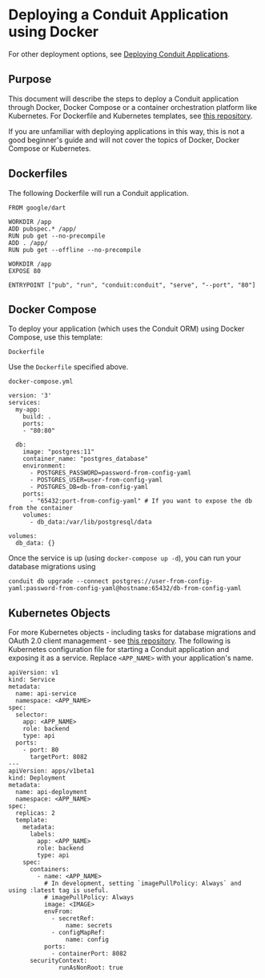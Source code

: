 # Deploying a Conduit Application using Docker

For other deployment options, see [Deploying Conduit Applications](deploy_docker.md).

## Purpose

This document will describe the steps to deploy a Conduit application through Docker, Docker Compose or a container orchestration platform like Kubernetes. For Dockerfile and Kubernetes templates, see [this repository](https://github.com/conduit.dart/kubernetes).

If you are unfamiliar with deploying applications in this way, this is not a good beginner's guide and will not cover the topics of Docker, Docker Compose or Kubernetes.

## Dockerfiles

The following Dockerfile will run a Conduit application.

```text
FROM google/dart

WORKDIR /app
ADD pubspec.* /app/
RUN pub get --no-precompile
ADD . /app/
RUN pub get --offline --no-precompile

WORKDIR /app
EXPOSE 80

ENTRYPOINT ["pub", "run", "conduit:conduit", "serve", "--port", "80"]
```

## Docker Compose

To deploy your application \(which uses the Conduit ORM\) using Docker Compose, use this template:

`Dockerfile`

Use the `Dockerfile` specified above.

`docker-compose.yml`

```text
version: '3'
services:
  my-app:
    build: .
    ports:
    - "80:80"

  db:
    image: "postgres:11"
    container_name: "postgres_database"
    environment:
      - POSTGRES_PASSWORD=password-from-config-yaml
      - POSTGRES_USER=user-from-config-yaml
      - POSTGRES_DB=db-from-config-yaml
    ports:
      - "65432:port-from-config-yaml" # If you want to expose the db from the container
    volumes:
      - db_data:/var/lib/postgresql/data

volumes:
  db_data: {}
```

Once the service is up \(using `docker-compose up -d`\), you can run your database migrations using

`conduit db upgrade --connect postgres://user-from-config-yaml:password-from-config-yaml@hostname:65432/db-from-config-yaml`

## Kubernetes Objects

For more Kubernetes objects - including tasks for database migrations and OAuth 2.0 client management - see [this repository](https://github.com/conduit.dart/kubernetes). The following is Kubernetes configuration file for starting a Conduit application and exposing it as a service. Replace `<APP_NAME>` with your application's name.

```text
apiVersion: v1
kind: Service
metadata:
  name: api-service
  namespace: <APP_NAME>
spec:
  selector:
    app: <APP_NAME>
    role: backend
    type: api
  ports:
    - port: 80
      targetPort: 8082
---
apiVersion: apps/v1beta1
kind: Deployment
metadata:
  name: api-deployment
  namespace: <APP_NAME>
spec:
  replicas: 2
  template:
    metadata:
      labels:
        app: <APP_NAME>
        role: backend
        type: api
    spec:
      containers:
        - name: <APP_NAME>
          # In development, setting `imagePullPolicy: Always` and using :latest tag is useful.
          # imagePullPolicy: Always
          image: <IMAGE>
          envFrom:
            - secretRef:
                name: secrets
            - configMapRef:
                name: config
          ports:
            - containerPort: 8082
      securityContext:
              runAsNonRoot: true
```

